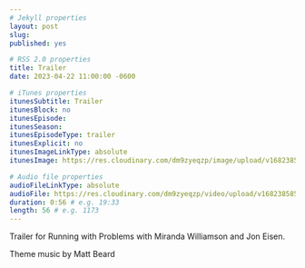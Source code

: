 ```yaml
---
# Jekyll properties
layout: post
slug:
published: yes

# RSS 2.0 properties
title: Trailer
date: 2023-04-22 11:00:00 -0600

# iTunes properties
itunesSubtitle: Trailer
itunesBlock: no
itunesEpisode:
itunesSeason:
itunesEpisodeType: trailer
itunesExplicit: no
itunesImageLinkType: absolute
itunesImage: https://res.cloudinary.com/dm9zyeqzp/image/upload/v1682385897/cover_rblshc.png

# Audio file properties
audioFileLinkType: absolute
audioFile: https://res.cloudinary.com/dm9zyeqzp/video/upload/v1682385854/rwp-audio/ep0_trailer_y2lstu.m4a
duration: 0:56 # e.g. 19:33
length: 56 # e.g. 1173
---
```


Trailer for Running with Problems with Miranda Williamson and Jon Eisen.

Theme music by Matt Beard
